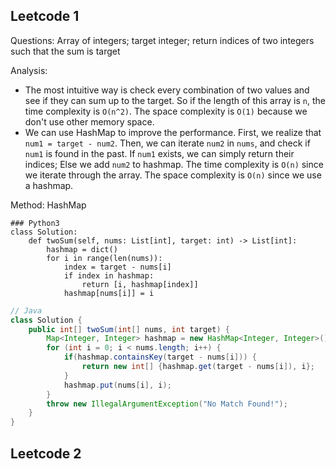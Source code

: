 ## Leetcode 1
Questions:
Array of integers; target integer; return indices of two integers such that the sum is target

Analysis:
- The most intuitive way is check every combination of two values and see if they can sum up to the target. So if the length of this array is `n`, the time complexity is 
`O(n^2)`. The space complexity is `O(1)` because we don't use other memory space.
- We can use HashMap to improve the performance. First, we realize that `num1 = target - num2`. Then, we can iterate `num2` in `nums`, and check if `num1` is found in 
the past. If `num1` exists, we can simply return their indices; Else we add `num2` to hashmap. The time complexity is `O(n)` since we iterate through the array. The space complexity 
is `O(n)` since we use a hashmap. 

Method: HashMap
```python3
### Python3
class Solution:
    def twoSum(self, nums: List[int], target: int) -> List[int]:
        hashmap = dict()
        for i in range(len(nums)):
            index = target - nums[i]
            if index in hashmap:
                return [i, hashmap[index]]
            hashmap[nums[i]] = i
```

```java
// Java
class Solution {
    public int[] twoSum(int[] nums, int target) {
        Map<Integer, Integer> hashmap = new HashMap<Integer, Integer>();
        for (int i = 0; i < nums.length; i++) {
            if(hashmap.containsKey(target - nums[i])) {
                return new int[] {hashmap.get(target - nums[i]), i};
            }
            hashmap.put(nums[i], i);
        }
        throw new IllegalArgumentException("No Match Found!");
    }
}
```

## Leetcode 2

